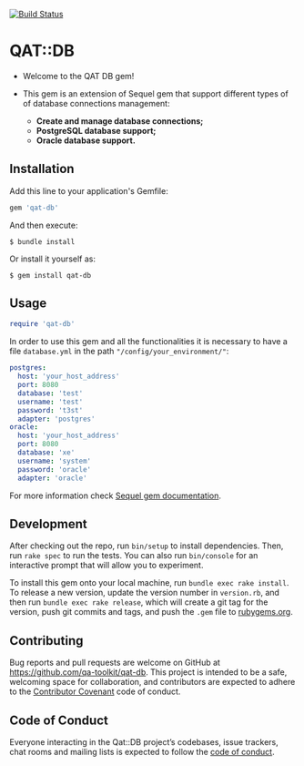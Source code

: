 [![Build Status](https://travis-ci.org/readiness-it/qat-db.svg?branch=master)](https://travis-ci.org/readiness-it/qat-db)

# QAT::DB

- Welcome to the QAT DB gem!

- This gem is an extension of Sequel gem that support different types of of database connections management:
  - **Create and manage database connections;**
  - **PostgreSQL database support;**
  - **Oracle database support.**

## Installation

Add this line to your application's Gemfile:
```ruby
gem 'qat-db'
```
And then execute:
 
    $ bundle install
 
Or install it yourself as:
 
    $ gem install qat-db
 
## Usage
```ruby
require 'qat-db'
```
In order to use this gem and all the functionalities it is necessary to have a file ```database.yml``` in the path ```"/config/your_environment/"```:
```yaml
postgres:
  host: 'your_host_address'
  port: 8080
  database: 'test'
  username: 'test'
  password: 't3st'
  adapter: 'postgres'
oracle:
  host: 'your_host_address'
  port: 8080
  database: 'xe'
  username: 'system'
  password: 'oracle'
  adapter: 'oracle'
```

For more information check [Sequel gem documentation](https://github.com/jeremyevans/sequel).

## Development

After checking out the repo, run `bin/setup` to install dependencies. Then, run `rake spec` to run the tests. You can also run `bin/console` for an interactive prompt that will allow you to experiment.

To install this gem onto your local machine, run `bundle exec rake install`. To release a new version, update the version number in `version.rb`, and then run `bundle exec rake release`, which will create a git tag for the version, push git commits and tags, and push the `.gem` file to [rubygems.org](https://rubygems.org).

## Contributing

Bug reports and pull requests are welcome on GitHub at https://github.com/qa-toolkit/qat-db. This project is intended to be a safe, welcoming space for collaboration, and contributors are expected to adhere to the [Contributor Covenant](http://contributor-covenant.org) code of conduct.

## Code of Conduct

Everyone interacting in the Qat::DB project’s codebases, issue trackers, chat rooms and mailing lists is expected to follow the [code of conduct](https://github.com/readiness-it/qat-db/blob/master/CODE_OF_CONDUCT.md).
